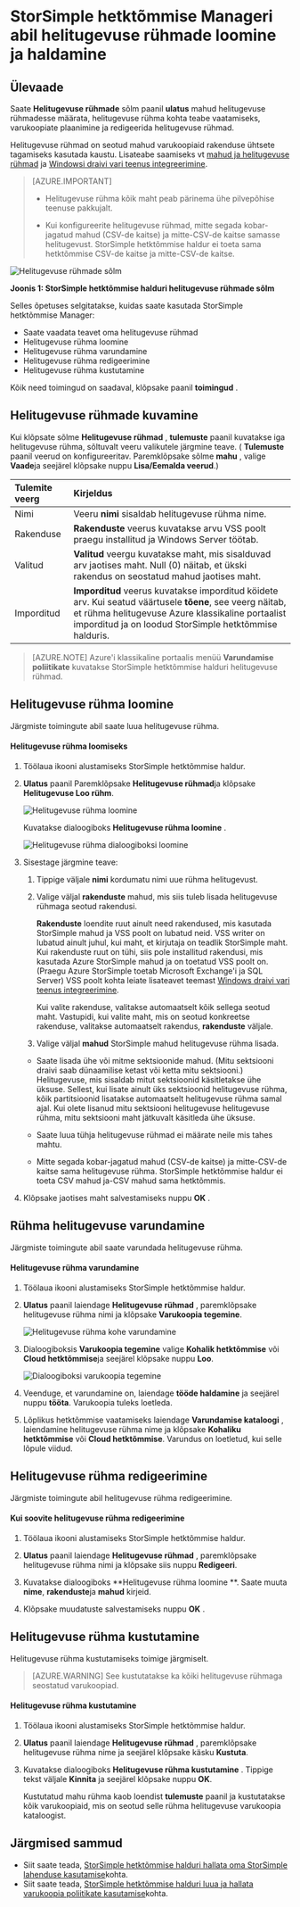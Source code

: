 <properties 
   pageTitle="StorSimple hetktõmmise halduri helitugevuse rühmad | Microsoft Azure'i"
   description="Selles artiklis kirjeldatakse helitugevuse rühmi luua ja hallata StorSimple hetktõmmise halduri MMC lisandmooduli abil."
   services="storsimple"
   documentationCenter="NA"
   authors="SharS"
   manager="carmonm"
   editor="" />
<tags 
   ms.service="storsimple"
   ms.devlang="NA"
   ms.topic="article"
   ms.tgt_pltfrm="NA"
   ms.workload="TBD"
   ms.date="04/18/2016"
   ms.author="v-sharos" />

# <a name="use-storsimple-snapshot-manager-to-create-and-manage-volume-groups"></a>StorSimple hetktõmmise Manageri abil helitugevuse rühmade loomine ja haldamine

## <a name="overview"></a>Ülevaade

Saate **Helitugevuse rühmade** sõlm paanil **ulatus** mahud helitugevuse rühmadesse määrata, helitugevuse rühma kohta teabe vaatamiseks, varukoopiate plaanimine ja redigeerida helitugevuse rühmad. 

Helitugevuse rühmad on seotud mahud varukoopiaid rakenduse ühtsete tagamiseks kasutada kaustu. Lisateabe saamiseks vt [mahud ja helitugevuse rühmad](storsimple-what-is-snapshot-manager.md#volumes-and-volume-groups) ja [Windowsi draivi vari teenus integreerimine](storsimple-what-is-snapshot-manager.md#integration-with-windows-volume-shadow-copy-service).

>[AZURE.IMPORTANT] 
>
> * Helitugevuse rühma kõik maht peab pärinema ühe pilvepõhise teenuse pakkujalt.
> 
> * Kui konfigureerite helitugevuse rühmad, mitte segada kobar-jagatud mahud (CSV-de kaitse) ja mitte-CSV-de kaitse samasse helitugevust. StorSimple hetktõmmise haldur ei toeta sama hetktõmmise CSV-de kaitse ja mitte-CSV-de kaitse.
 
![Helitugevuse rühmade sõlm](./media/storsimple-snapshot-manager-manage-volume-groups/HCS_SSM_Volume_groups.png)

**Joonis 1: StorSimple hetktõmmise halduri helitugevuse rühmade sõlm** 

Selles õpetuses selgitatakse, kuidas saate kasutada StorSimple hetktõmmise Manager:

- Saate vaadata teavet oma helitugevuse rühmad 
- Helitugevuse rühma loomine
- Helitugevuse rühma varundamine
- Helitugevuse rühma redigeerimine
- Helitugevuse rühma kustutamine

Kõik need toimingud on saadaval, klõpsake paanil **toimingud** .
 
## <a name="view-volume-groups"></a>Helitugevuse rühmade kuvamine

Kui klõpsate sõlme **Helitugevuse rühmad** , **tulemuste** paanil kuvatakse iga helitugevuse rühma, sõltuvalt veeru valikutele järgmine teave. ( **Tulemuste** paanil veerud on konfigureeritav. Paremklõpsake sõlme **mahu** , valige **Vaade**ja seejärel klõpsake nuppu **Lisa/Eemalda veerud**.)

Tulemite veerg | Kirjeldus 
:--------------|:------------ 
Nimi           | Veeru **nimi** sisaldab helitugevuse rühma nime.
Rakenduse    | **Rakenduste** veerus kuvatakse arvu VSS poolt praegu installitud ja Windows Server töötab.
Valitud       | **Valitud** veergu kuvatakse maht, mis sisalduvad arv jaotises maht. Null (0) näitab, et ükski rakendus on seostatud mahud jaotises maht.
Imporditud       | **Imporditud** veerus kuvatakse imporditud köidete arv. Kui seatud väärtusele **tõene**, see veerg näitab, et rühma helitugevuse Azure klassikaline portaalist imporditud ja on loodud StorSimple hetktõmmise halduris.
 
>[AZURE.NOTE] Azure'i klassikaline portaalis menüü **Varundamise poliitikate** kuvatakse StorSimple hetktõmmise halduri helitugevuse rühmad.
 
## <a name="create-a-volume-group"></a>Helitugevuse rühma loomine

Järgmiste toimingute abil saate luua helitugevuse rühma.

#### <a name="to-create-a-volume-group"></a>Helitugevuse rühma loomiseks

1. Töölaua ikooni alustamiseks StorSimple hetktõmmise haldur. 

2. **Ulatus** paanil Paremklõpsake **Helitugevuse rühmad**ja klõpsake **Helitugevuse Loo rühm**. 

    ![Helitugevuse rühma loomine](./media/storsimple-snapshot-manager-manage-volume-groups/HCS_SSM_Create_volume_group.png)
 
    Kuvatakse dialoogiboks **Helitugevuse rühma loomine** . 

    ![Helitugevuse rühma dialoogiboksi loomine](./media/storsimple-snapshot-manager-manage-volume-groups/HCS_SSM_CreateVolumeGroup_dialog.png) 

3.  Sisestage järgmine teave: 

    1. Tippige väljale **nimi** kordumatu nimi uue rühma helitugevust. 

    2. Valige väljal **rakenduste** mahud, mis siis tuleb lisada helitugevuse rühmaga seotud rakendusi. 

        **Rakenduste** loendite ruut ainult need rakendused, mis kasutada StorSimple mahud ja VSS poolt on lubatud neid. VSS writer on lubatud ainult juhul, kui maht, et kirjutaja on teadlik StorSimple maht. Kui rakenduste ruut on tühi, siis pole installitud rakendusi, mis kasutada Azure StorSimple mahud ja on toetatud VSS poolt on. (Praegu Azure StorSimple toetab Microsoft Exchange'i ja SQL Server) VSS poolt kohta leiate lisateavet teemast [Windows draivi vari teenus integreerimine](storsimple-what-is-snapshot-manager.md#integration-with-windows-volume-shadow-copy-service).

        Kui valite rakenduse, valitakse automaatselt kõik sellega seotud maht. Vastupidi, kui valite maht, mis on seotud konkreetse rakenduse, valitakse automaatselt rakendus, **rakenduste** väljale. 

    3. Valige väljal **mahud** StorSimple mahud helitugevuse rühma lisada. 

      - Saate lisada ühe või mitme sektsioonide mahud. (Mitu sektsiooni draivi saab dünaamilise ketast või ketta mitu sektsiooni.) Helitugevuse, mis sisaldab mitut sektsioonid käsitletakse ühe üksuse. Sellest, kui lisate ainult üks sektsioonid helitugevuse rühma, kõik partitsioonid lisatakse automaatselt helitugevuse rühma samal ajal. Kui olete lisanud mitu sektsiooni helitugevuse helitugevuse rühma, mitu sektsiooni maht jätkuvalt käsitleda ühe üksuse.

      - Saate luua tühja helitugevuse rühmad ei määrate neile mis tahes mahtu. 

      - Mitte segada kobar-jagatud mahud (CSV-de kaitse) ja mitte-CSV-de kaitse sama helitugevuse rühma. StorSimple hetktõmmise haldur ei toeta CSV mahud ja-CSV mahud sama hetktõmmis. 

4. Klõpsake jaotises maht salvestamiseks nuppu **OK** .

## <a name="back-up-a-volume-group"></a>Rühma helitugevuse varundamine

Järgmiste toimingute abil saate varundada helitugevuse rühma.

#### <a name="to-back-up-a-volume-group"></a>Helitugevuse rühma varundamine

1. Töölaua ikooni alustamiseks StorSimple hetktõmmise haldur.

2. **Ulatus** paanil laiendage **Helitugevuse rühmad** , paremklõpsake helitugevuse rühma nimi ja klõpsake **Varukoopia tegemine**. 

    ![Helitugevuse rühma kohe varundamine](./media/storsimple-snapshot-manager-manage-volume-groups/HCS_SSM_Take_backup.png)

3. Dialoogiboksis **Varukoopia tegemine** valige **Kohalik hetktõmmise** või **Cloud hetktõmmise**ja seejärel klõpsake nuppu **Loo**. 

    ![Dialoogiboksi varukoopia tegemine](./media/storsimple-snapshot-manager-manage-volume-groups/HCS_SSM_TakeBackup_dialog.png) 

4. Veenduge, et varundamine on, laiendage **tööde haldamine** ja seejärel nuppu **tööta**. Varukoopia tuleks loetleda.

5. Lõplikus hetktõmmise vaatamiseks laiendage **Varundamise kataloogi** , laiendamine helitugevuse rühma nime ja klõpsake **Kohaliku hetktõmmise** või **Cloud hetktõmmise**. Varundus on loetletud, kui selle lõpule viidud. 

## <a name="edit-a-volume-group"></a>Helitugevuse rühma redigeerimine

Järgmiste toimingute abil helitugevuse rühma redigeerimine.

#### <a name="to-edit-a-volume-group"></a>Kui soovite helitugevuse rühma redigeerimine

1. Töölaua ikooni alustamiseks StorSimple hetktõmmise haldur.

2. **Ulatus** paanil laiendage **Helitugevuse rühmad** , paremklõpsake helitugevuse rühma nimi ja klõpsake siis nuppu **Redigeeri**. 

3. Kuvatakse dialoogiboks **Helitugevuse rühma loomine **. Saate muuta **nime**, **rakenduste**ja **mahud** kirjeid. 

4. Klõpsake muudatuste salvestamiseks nuppu **OK** .

## <a name="delete-a-volume-group"></a>Helitugevuse rühma kustutamine

Helitugevuse rühma kustutamiseks toimige järgmiselt. 

>[AZURE.WARNING] See kustutatakse ka kõiki helitugevuse rühmaga seostatud varukoopiad.

#### <a name="to-delete-a-volume-group"></a>Helitugevuse rühma kustutamine

1. Töölaua ikooni alustamiseks StorSimple hetktõmmise haldur. 

2. **Ulatus** paanil laiendage **Helitugevuse rühmad** , paremklõpsake helitugevuse rühma nime ja seejärel klõpsake käsku **Kustuta**. 

3. Kuvatakse dialoogiboks **Helitugevuse rühma kustutamine** . Tippige tekst väljale **Kinnita** ja seejärel klõpsake nuppu **OK**. 

    Kustutatud mahu rühma kaob loendist **tulemuste** paanil ja kustutatakse kõik varukoopiaid, mis on seotud selle rühma helitugevuse varukoopia kataloogist.

## <a name="next-steps"></a>Järgmised sammud

- Siit saate teada, [StorSimple hetktõmmise halduri hallata oma StorSimple lahenduse kasutamise](storsimple-snapshot-manager-admin.md)kohta.
- Siit saate teada, [StorSimple hetktõmmise halduri luua ja hallata varukoopia poliitikate kasutamise](storsimple-snapshot-manager-manage-backup-policies.md)kohta.
